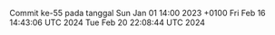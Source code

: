 Commit ke-55 pada tanggal Sun Jan 01 14:00 2023 +0100
Fri Feb 16 14:43:06 UTC 2024
Tue Feb 20 22:08:44 UTC 2024

